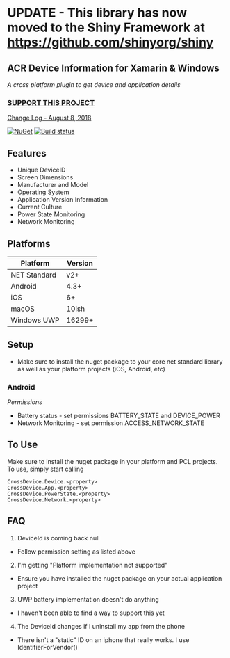 # UPDATE - This library has now moved to the Shiny Framework at https://github.com/shinyorg/shiny

## ACR Device Information for Xamarin & Windows
_A cross platform plugin to get device and application details_

### [SUPPORT THIS PROJECT](https://github.com/aritchie/home)

[Change Log - August 8, 2018](changelog.md)

[![NuGet](https://img.shields.io/nuget/v/Acr.DeviceInfo.svg?maxAge=2592000)](https://www.nuget.org/packages/Acr.DeviceInfo/)
[![Build status](https://dev.azure.com/allanritchie/Plugins/_apis/build/status/DeviceInfo)](https://dev.azure.com/allanritchie/Plugins/_build/latest?definitionId=0)


## Features
* Unique DeviceID
* Screen Dimensions
* Manufacturer and Model
* Operating System
* Application Version Information
* Current Culture
* Power State Monitoring
* Network Monitoring


## Platforms
|Platform|Version|
|--------|-------|
NET Standard|v2+
Android|4.3+
iOS|6+
macOS|10ish
Windows UWP|16299+

## Setup

* Make sure to install the nuget package to your core net standard library as well as your platform projects (iOS, Android, etc)

### Android

_Permissions_
* Battery status - set permissions BATTERY_STATE and DEVICE_POWER
* Network Monitoring - set permission ACCESS_NETWORK_STATE


## To Use

Make sure to install the nuget package in your platform and PCL projects.  To use, simply start calling

    CrossDevice.Device.<property>
    CrossDevice.App.<property>
    CrossDevice.PowerState.<property>
    CrossDevice.Network.<property>

## FAQ

1. DeviceId is coming back null
* Follow permission setting as listed above

2. I'm getting "Platform implementation not supported"
* Ensure you have installed the nuget package on your actual application project

3. UWP battery implementation doesn't do anything
* I haven't been able to find a way to support this yet

4. The DeviceId changes if I uninstall my app from the phone
* There isn't a "static" ID on an iphone that really works.  I use IdentifierForVendor()
